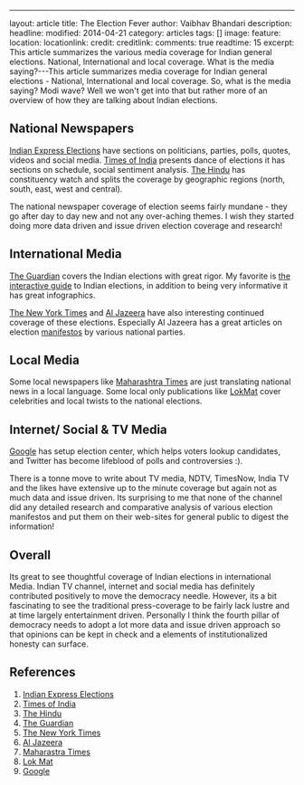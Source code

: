 ---
layout: article
title: The Election Fever
author: Vaibhav Bhandari
description: 
headline: 
modified: 2014-04-21
category: articles
tags: []
image: 
  feature: 
  location: 
  locationlink: 
  credit: 
  creditlink: 
comments: true
readtime: 15
excerpt: This article summarizes the various media coverage for Indian general elections. National, International and local coverage. What is the media saying?---This article summarizes media coverage for Indian general elections - National, International and local coverage. So, what is the media saying? Modi wave? Well we won't get into that but rather more of an overview of how they are talking about Indian elections.

## National Newspapers
[Indian Express Elections][1] have sections on politicians, parties, polls, quotes, videos and social media. [Times of India][2] presents dance of elections it has sections on schedule, social sentiment analysis. [The Hindu][3] has constituency watch and splits the coverage by geographic regions (north, south, east, west and central).

The national newspaper coverage of election seems fairly mundane - they go after day to day new and not any over-aching themes. I wish they started doing more data driven and issue driven election coverage and research!

## International Media
[The Guardian][4] covers the Indian elections with great rigor. My favorite is [the interactive guide](http://www.theguardian.com/world/2014/apr/07/-sp-indian-election-2014-interactive-guide-narendra-modi-rahul-gandhi) to Indian elections, in addition to being very informative it has great infographics.

[The New York Times][5] and [Al Jazeera][6] have also interesting continued coverage of these elections. Especially Al Jazeera has a great articles on election [manifestos](http://www.aljazeera.com/indepth/opinion/2014/04/manifestos-indian-elections-201441434237199300.html) by various national parties.

## Local Media
Some local newspapers like [Maharashtra Times][7] are just translating national news in a local language. Some local only publications like [LokMat][8] cover celebrities and local twists to the national elections.

## Internet/ Social & TV Media
[Google][9] has setup election center, which helps voters lookup candidates, and Twitter has become lifeblood of polls and controversies :).

There is a tonne move to write about TV media, NDTV, TimesNow, India TV and the likes have extensive up to the minute coverage but again not as much data and issue driven. Its surprising to me that none of the channel did any detailed research and comparative analysis of various election manifestos and put them on their web-sites for general public to digest the information!

## Overall
Its great to see thoughtful coverage of Indian elections in international Media. Indian TV channel, internet and social media has definitely contributed positively to move the democracy needle. However, its a bit fascinating to see the traditional press-coverage to be fairly lack lustre and at time largely entertainment driven. Personally I think the fourth pillar of democracy needs to adopt a lot more data and issue driven approach so that opinions can be kept in check and a elements of institutionalized honesty can surface.

## References
1. [Indian Express Elections][1]
2. [Times of India][2]
3. [The Hindu][3]
4. [The Guardian][4]
5. [The New York Times][5]
6. [Al Jazeera][6]
7. [Maharastra Times][7]
8. [Lok Mat][8]
9. [Google][9]

[1]:http://indianexpress.com/elections/
[2]:http://timesofindia.indiatimes.com/lok-sabha-elections-2014/elections2014.cms
[3]:http://www.thehindu.com/elections/
[4]:http://www.theguardian.com/world/indian-elections-2014
[5]:http://india.blogs.nytimes.com/category/india-votes/
[6]:http://www.aljazeera.com/indepth/interactive/2014/04/infographic-how-india-forms-government-20144484611258351.html
[7]:http://maharashtratimes.indiatimes.com/lok-sabha-elections-2014/election2014.cms
[8]:http://onlinenews1.lokmat.com/staticpages/editions/today/main/SuperVote-Main.php
[9]:https://www.google.co.in/elections/ed/in/districts

